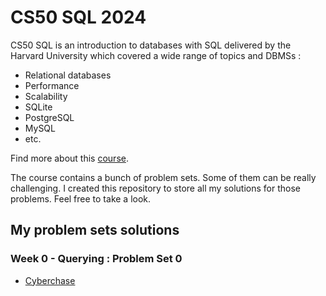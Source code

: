 # CS50 SQL 2024
CS50 SQL is an introduction to databases with SQL delivered by the Harvard University which covered a wide range of topics and DBMSs :
- Relational databases
- Performance
- Scalability
- SQLite
- PostgreSQL
- MySQL
- etc.

Find more about this [course][cs50_material].

The course contains a bunch of problem sets. Some of them can be really challenging.
I created this repository to store all my solutions for those problems. Feel free to take a look.

## My problem sets solutions
### Week 0 \- Querying : Problem Set 0
- [Cyberchase][cyberchase]


[cs50_material]: https://cs50.harvard.edu/sql/2024

[cyberchase]: https://github.com/Ange-TOSSOU/CS50_SQL/Week_0/Cyberchase
